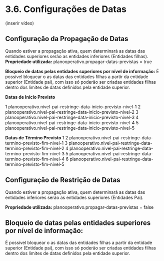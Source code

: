# 3.6. Configurações de Datas

(inserir vídeo)

## Configuração da Propagação de Datas

Quando estiver a propagação ativa, quem determinará as datas das entidades superiores serão as entidades inferiores (Entidades filhas).
**Propriedade utilizada:** planooperativo.propagar-datas-previstas = true

**Bloqueio de datas pelas entidades superiores por nível de informação:**
É possível bloquear o as datas das entidades filhas a partir da entidade superior (Entidade pai), com isso só poderão ser criadas entidades filhas dentro dos limites de datas definidos pela entidade superior.

**Datas de Início Previsto**

1 planooperativo.nivel-pai-restringe-data-inicio-previsto-nivel-1
2 planooperativo.nivel-pai-restringe-data-inicio-previsto-nivel-2
3 planooperativo.nivel-pai-restringe-data-inicio-previsto-nivel-3
4 planooperativo.nivel-pai-restringe-data-inicio-previsto-nivel-4
5 planooperativo.nivel-pai-restringe-data-inicio-previsto-nivel-5

**Datas de Término Previsto**
1
2 planooperativo.nivel-pai-restringe-data-termino-previsto-fim-nivel-1
3 planooperativo.nivel-pai-restringe-data-termino-previsto-fim-nivel-2
4 planooperativo.nivel-pai-restringe-data-termino-previsto-fim-nivel-3
5 planooperativo.nivel-pai-restringe-data-termino-previsto-fim-nivel-4
6 planooperativo.nivel-pai-restringe-data-termino-previsto-fim-nivel-5


## Configuração de Restrição de Datas
Quando estiver a propagação ativa, quem determinará as datas das entidades inferiores serão as entidades superiores (Entidades Pai).
 
**Propriedade utilizada:** planooperativo.propagar-datas-previstas = false

 ## Bloqueio de datas pelas entidades superiores por nível de informação:

É possível bloquear o as datas das entidades filhas a partir da entidade superior (Entidade pai), com isso só poderão ser criadas entidades filhas dentro dos limites de datas definidos pela entidade superior.

